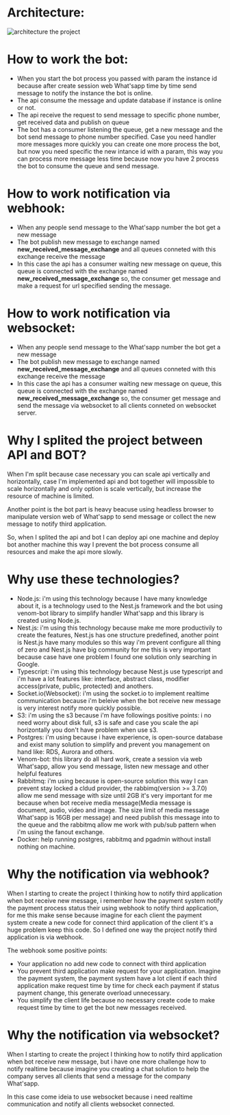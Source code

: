 Architecture:
===============

![architecture the project](https://github.com/tiago123456789/zap-easy/blob/feature/create-documentation/architecture-zap-easy.drawio.png "Architecture the project")

How to work the bot:
=======================

- When you start the bot process you passed with param the instance id because after create session web What'sapp time by time send message to notify the instance the bot is online.
- The api consume the message and update database if instance is online or not.
- The api receive the request to send message to specific phone number, get received data and publish on queue
- The bot has a consumer listening the queue, get a new message and the bot send message to phone number specified. Case you need handler more messages more quickly you can create one more process the bot, but now you need specific the new intance id with a param, this way you can process more message less time because now you have 2 process the bot to consume the queue and send message.

How to work notification via webhook: 
======================================

- When any people send message to the What'sapp number the bot get a new message
- The bot publish new message to exchange named **new_received_message_exchange** and all queues conneted with this exchange receive the message
- In this case the api has a consumer waiting new message on queue, this queue is connected with the exchange named **new_received_message_exchange** so, the consumer get message and make a request for url specified sending the message.


How to work notification via websocket: 
======================================

- When any people send message to the What'sapp number the bot get a new message
- The bot publish new message to exchange named **new_received_message_exchange** and all queues conneted with this exchange receive the message
- In this case the api has a consumer waiting new message on queue, this queue is connected with the exchange named **new_received_message_exchange** so, the consumer get message and send the message via websocket to all clients conneted on websocket server.


Why I splited the project between API and BOT?
=============================================

When I'm split because case necessary you can scale api vertically and horizontally, case I'm implemented api and bot together will impossible to scale horizontally and only option is scale vertically, but increase the resource of machine is limited.

Another point is the bot part is heavy beacuse using headless browser to manipulate version web of What'sapp to send message or collect the new message to notify third application. 

So, when I splited the api and bot I can deploy api one machine and deploy bot another machine this way I prevent the bot process consume all resources and make the api more slowly.

Why use these technologies?
============================
- Node.js: i'm using this technology because I have many knowledge about it, is a technology used to the Nest.js framework and the bot using venom-bot library to simplify handler What'sapp and this library is created using Node.js. 
- Nest.js: i'm using this technology because make me more productivily to create the features, Nest.js has one structure predefined, another point is Nest.js have many modules so this way i'm prevent configure all thing of zero and Nest.js have big community for me this is very important because case have one problem I found one solution only searching in Google.
- Typescript: i'm using this technology because Nest.js use typescript and i'm have a lot features like: interface, abstract class, modifier access(private, public, protected) and anothers.
- Socket.io(Websocket): i'm using the socket.io to implement realtime communication because i'm beleive when the bot receive new message is very interest notify  more quickly possible.
- S3: i'm using the s3 because i'm have followings positive points: i no need worry about disk full, s3 is safe and case you scale the api horizontally you don't have problem when use s3.
- Postgres: i'm using because i have experience, is open-source database and exist many solution to simplify and prevent you management on hand like: RDS, Aurora and others.
- Venom-bot: this library do all hard work, create a session via web What'sapp, allow you send message, listen new message and other helpful features
- Rabbitmq: i'm using because is open-source solution this way I can prevent stay locked a cldud provider, the rabbimq(version >= 3.7.0) allow me send message with size until 2GB it's very important for me because when bot receive media message(Media message is document, audio, video and image. The size limit of media message What'sapp is 16GB per message) and need publish this message into to the queue and the rabbitmq allow me work with pub/sub pattern when i'm using the fanout exchange.
- Docker: help running postgres, rabbitmq and pgadmin without install nothing on machine.

Why the notification via webhook?
===========================================

When I starting to create the project I thinking how to notify third application when bot receive new message, i remember how the payment system notify the payment process status their using webhook to notify third application, for me this make sense because imagine for each client the payment system create a new code for connect third application of the client it's a huge problem keep this code. So I defined one way the project notify third application is via webhook.

The webhook some positive points:
- Your application no add new code to connect with third application
- You prevent third application make request for your application. Imagine the payment system, the payment system have a lot client if each third application make request time by time for check each payment if status payment change, this generate overload unnecessary.
- You simplify the client life because no necessary create code to make request time by time to get the bot new messages received.


Why the notification via websocket?
===========================================

When I starting to create the project I thinking how to notify third application when bot receive new message, but i have one more challenge how to notify realtime because imagine you creating a chat solution to help the company serves all clients that send a message for the company What'sapp.

In this case come ideia to use websocket because i need realtime communication and 
notify all clients websocket connected.




